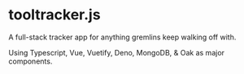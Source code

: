 # tooltracker.js

A full-stack tracker app for anything gremlins keep walking off with.

Using Typescript, Vue, Vuetify, Deno, MongoDB, & Oak as major components.
